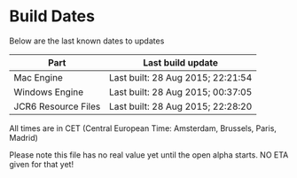 # Build Dates

Below are the last known dates to updates

Part | Last build update
-----|-----
Mac Engine | Last built: 28 Aug 2015; 22:21:54
Windows Engine | Last built: 28 Aug 2015; 00:37:05
JCR6 Resource Files | Last built: 28 Aug 2015; 22:28:20
All times are in CET (Central European Time: Amsterdam, Brussels, Paris, Madrid)


Please note this file has no real value yet until the open alpha starts. NO ETA given for that yet!
